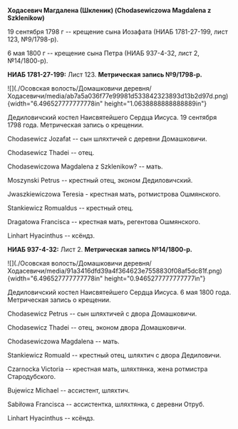 **Ходасевич Магдалена (Шкленик) (Chodasewiczowa Magdalena z
Szklenikow)**

19 сентября 1798 г -- крещение сына Иозафата (НИАБ 1781-27-199, лист
123, №9/1798-р).

6 мая 1800 г -- крещение сына Петра (НИАБ 937-4-32, лист 2, №14/1800-р).

**НИАБ 1781-27-199:** Лист 123. **Метрическая запись №9/1798-р.**

![](./Осовская волость/Домашковичи деревня/Ходасевичи/media/ab7a5a036f77e99981d533842323893d13b2d97d.png){width="6.496527777777778in"
height="1.0638888888888889in"}

Дедиловичский костел Наисвятейшего Сердца Иисуса. 19 сентября 1798 года.
Метрическая запись о крещении.

Chodasewicz Jozafat -- сын шляхтичей с деревни Домашковичи.

Chodasewicz Thadei -- отец.

Chodasewiczowa Magdalena z Szklenikow? -- мать.

Moszynski Petrus -- крестный отец, эконом Дедиловичский.

Jwaszkiewiczowa Teresia - крестная мать, ротмистрова Ошмянского.

Stankiewicz Romualdus -- крестный отец.

Dragatowa Francisca -- крестная мать, регентова Ошмянского.

Linhart Hyacinthus -- ксёндз.

**НИАБ 937-4-32:** Лист 2. **Метрическая запись №14/1800-р.**

![](./Осовская волость/Домашковичи деревня/Ходасевичи/media/91a3416dfd39a4f364623e7558830f08af5dc81f.png){width="6.496527777777778in"
height="0.9465277777777777in"}

Дедиловичский костел Наисвятейшего Сердца Иисуса. 6 мая 1800 года.
Метрическая запись о крещении.

Chodasewicz Petrus -- сын шляхтичей с двора Домашковичи.

Chodasewicz Thadei -- отец, эконом двора Домашковичи.

Chodasewiczowa Magdalena -- мать.

Stankiewicz Romuald -- крестный отец, шляхтич с двора Дедиловичи.

Czarnocka Victoria -- крестная мать, шляхтянка, жена ротмистра
Стародубского.

Bujewicz Michael -- ассистент, шляхтич.

Sabiłowa Francisca -- ассистентка, шляхтянка, с деревни Отруб.

Linhart Hyacinthus -- ксёндз.
